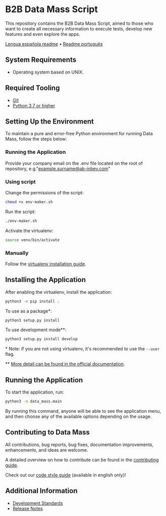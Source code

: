 # B2B Data Mass Script
This repository contains the B2B Data Mass Script, aimed to those who want to create all necessary information to execute tests, develop new features and even explore the apps.

[Lengua española readme](doc/README.es.md) • [Readme português](doc/README.p.md)

## System Requirements
* Operating system based on UNIX.

## Required Tooling
*  [Git][GitDoc]
*  [Python 3.7 or higher][Python]

## Setting Up the Environment
To maintain a pure and error-free Python environment for running Data Mass, follow the steps below:

### Running the Application
Provide your company email on the .env file located on the root of repository, e.g."example.surname@ab-inbev.com"

### Using script
Change the permissions of the script:
```bash
chmod +x env-maker.sh
```

Run the script:
```bash
./env-maker.sh
```

Activate the virtualenv:
```bash
source venv/bin/activate
```

### Manually
Follow the [virtualenv installation guide](doc/USER_GUIDE.md#using-virtualenv).

## Installing the Application
After enabling the virtualenv, install the application:
```sh
python3 -m pip install .
```

To use as a package*:
```sh
python3 setup.py install
```

To use development mode**:
```sh
python3 setup.py install develop
```

\* Note: if you are not using virtualenv, it's recommended to use the `--user` flag.

\** [More detail can be found in the official documentation](https://setuptools.readthedocs.io/en/latest/userguide/development_mode.html).

## Running the Application
To start the application, run:
```sh
python3 -m data_mass.main
```

By running this command, anyone will be able to see the application menu, and then choose any of the available options depending on the usage.

## Contributing to Data Mass
All contributions, bug reports, bug fixes, documentation improvements, enhancements, and ideas are welcome.

A detailed overview on how to contribute can be found in the [contributing guide](doc/USER_GUIDE.md#contributing-to-data-mass).

Check out our [code style guide](doc/C_STYLE_GUIDE.md) (available in english only)!

## Additional Information
*  [Development Standards][Standards]
*  [Release Notes][Release Notes]

[//]: #  (These are reference links used in the body of this note and get stripped out when the markdown processor does its job. There is no need to format nicely because it shouldn't be seen. Thanks SO - http://stackoverflow.com/questions/4823468/store-comments-in-markdown-syntax)

[GitDoc]: https://git-scm.com/doc
[Python]: https://www.python.org/downloads/
[Standards]: https://anheuserbuschinbev.sharepoint.com/sites/b2bengineering/architecture/SitePages/Data-Mass-Application.aspx
[Release Notes]: https://anheuserbuschinbev.sharepoint.com/:b:/s/b2bengineering/EaTlUWEzsp1EqdmKaqBclL4ByT6uvxDV1nF1erEOsD-stQ?e=QQyxU8
